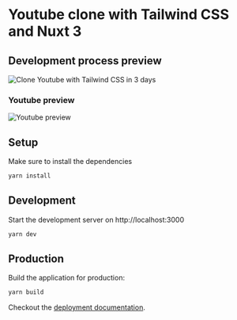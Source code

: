 # Youtube clone with Tailwind CSS and Nuxt 3



## Development process preview

![Clone Youtube with Tailwind CSS in 3 days](https://media.giphy.com/media/6wuPSF8jgrIw4ta3dS/giphy.gif)

### Youtube preview
![Youtube preview](https://github.com/leon-to/youtube.nuxt3.tailwindcss/blob/develop/youtube-preview.png)

## Setup

Make sure to install the dependencies

```bash
yarn install
```

## Development

Start the development server on http://localhost:3000

```bash
yarn dev
```

## Production

Build the application for production:

```bash
yarn build
```

Checkout the [deployment documentation](https://v3.nuxtjs.org/docs/deployment).
